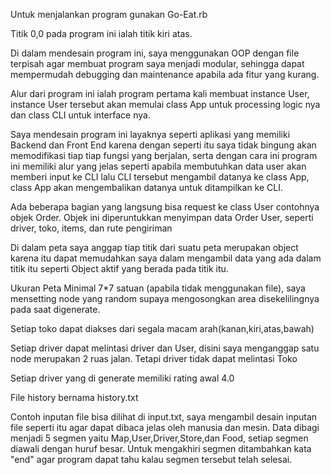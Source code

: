 Untuk menjalankan program gunakan Go-Eat.rb

Titik 0,0 pada program ini ialah titik kiri atas.

Di dalam mendesain program ini, saya menggunakan OOP dengan file terpisah agar membuat program saya menjadi modular, sehingga dapat mempermudah debugging dan maintenance apabila ada fitur yang kurang.

Alur dari program ini ialah program pertama kali membuat instance User, instance User tersebut akan memulai class App untuk processing logic nya dan class CLI untuk interface nya.

Saya mendesain program ini layaknya seperti aplikasi yang memiliki Backend dan Front End karena dengan seperti itu saya tidak bingung akan memodifikasi tiap tiap fungsi yang berjalan, serta dengan cara ini program ini memiliki alur yang jelas seperti apabila membutuhkan data user akan memberi input ke CLI lalu CLI tersebut mengambil datanya ke class App, class App akan mengembalikan datanya untuk ditampilkan ke CLI.

Ada beberapa bagian yang langsung bisa request ke class User contohnya objek Order. Objek ini diperuntukkan menyimpan data Order User, seperti driver, toko, items, dan rute pengiriman

Di dalam peta saya anggap tiap titik dari suatu peta merupakan object karena itu dapat memudahkan saya dalam mengambil data yang ada dalam titik itu seperti Object aktif yang berada pada titik itu.

Ukuran Peta Minimal 7*7 satuan (apabila tidak menggunakan file), saya mensetting node yang random supaya mengosongkan area disekelilingnya pada saat digenerate.

Setiap toko dapat diakses dari segala macam arah(kanan,kiri,atas,bawah)

Setiap driver dapat melintasi driver dan User, disini saya menganggap satu node merupakan 2 ruas jalan. Tetapi driver tidak dapat melintasi Toko

Setiap driver yang di generate memiliki rating awal 4.0

File history bernama history.txt

Contoh inputan file bisa dilihat di input.txt, saya mengambil desain inputan file seperti itu agar dapat dibaca jelas oleh manusia dan mesin. Data dibagi menjadi 5 segmen yaitu Map,User,Driver,Store,dan Food, setiap segmen diawali dengan huruf besar. Untuk mengakhiri segmen ditambahkan kata "end" agar program dapat tahu kalau segmen tersebut telah selesai.